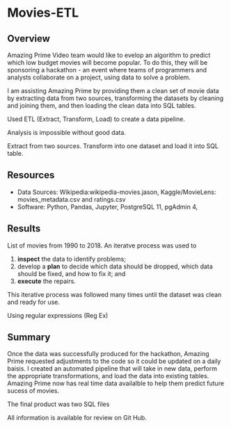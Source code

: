 # Movies-ETL

## Overview

Amazing Prime Video team would like to evelop an algorithm to predict which low budget movies will become popular. To do this, they will be sponsoring a hackathon - an event where teams of programmers and analysts collaborate on a project, using data to solve a problem. 

I am assisting Amazing Prime by providing them a clean set of movie data by extracting data from two sources, transforming the datasets by cleaning and joining them, and then loading the clean data into SQL tables. 


Used ETL (Extract, Transform, Load) to create a data pipeline. 

Analysis is impossible without good data. 

Extract from two sources. Transform into one dataset and load it into SQL table. 

## Resources

- Data Sources: Wikipedia:wikipedia-movies.jason, Kaggle/MovieLens: movies_metadata.csv and ratings.csv 
- Software: Python, Pandas, Jupyter, PostgreSQL 11, pgAdmin 4, 

## Results

List of movies from 1990 to 2018. An iteratve process was used to 
1. **inspect** the data to identify problems; 
2. develop a **plan** to decide which data should be dropped,  which data should be fixed, and how to fix it; and
3. **execute** the repairs. 

This iterative process was followed many times until the dataset was clean and ready for use. 


Using regular expressions (Reg Ex)


## Summary
Once the data was successfully produced for the hackathon, Amazing Prime requested adjustments to the code so it could be updated on a daily baisis. I created an automated pipeline that will take in new data, perform the appropriate transformations, and load the data into existing tables. Amazing Prime now has real time data availalble to help them predict future sucess of movies. 

The final product was two SQL files


All information is available for review on Git Hub.
